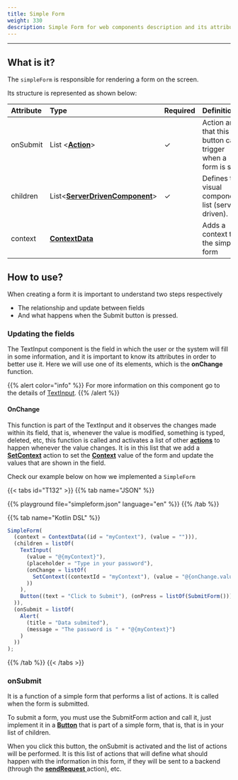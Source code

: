 ```yaml
---
title: Simple Form
weight: 330
description: Simple Form for web components description and its attributes
---
```


---

## What is it?

The `simpleForm` is responsible for rendering a form on the screen.

Its structure is represented as shown below:

| Attribute | Type                                                             | Required | Definition                                                     |
| :-------- | :--------------------------------------------------------------- | :------- | :------------------------------------------------------------- |
| ​onSubmit | List &lt;[**Action**](/pt/home/api/actions)&gt;                  | ✓        | Action array that this button can trigger when a form is sent. |
| children  | List&lt;[**ServerDrivenComponent**](/pt/home/api/components)&gt; | ✓        | Defines the visual components list \(server driven\).          |
| context   | **​**[**ContextData**](/pt/home/api/context)**​**                | ​        | Adds a context to the simple form                              |

## How to use?

When creating a form it is important to understand two steps respectively

- The relationship and update between fields
- And what happens when the Submit button is pressed.

### Updating the fields

The TextInput component is the field in which the user or the system will fill in some information, and it is important to know its attributes in order to better use it. Here we will use one of its elements, which is the **onChange** function.

{{% alert color="info" %}}
For more information on this component go to the details of [TextInput](/pt/home/api/components/ui/textinput).
{{% /alert %}}

#### OnChange

This function is part of the TextInput and it observes the changes made within its field, that is, whenever the value is modified, something is typed, deleted, etc, this function is called and activates a list of other [**actions**](/pt/home/api/actions/) to happen whenever the value changes. It is in this list that we add a [**SetContext**](/pt/home/api/actions/setcontext) action to set the [**Context**](/pt/home/api/context/) value of the form and update the values ​​that are shown in the field.

Check our example below on how we implemented a `SimpleForm`

{{< tabs id="T132" >}}
{{% tab name="JSON" %}}

<!-- json-playground:simpleform.json
 {
  "_beagleComponent_":"beagle:simpleForm",
  "context":{
    "id":"myContext",
    "value":""
  },
  "onSubmit":[
    {
      "_beagleAction_":"beagle:alert",
      "title":"Data submited",
      "message":"The password is @{myContext}"
    }
  ],
  "children":[
    {
      "_beagleComponent_":"beagle:textInput",
      "value":"@{myContext}",
      "placeholder":"Type in your password",
      "onChange":[
        {
          "_beagleAction_":"beagle:setContext",
          "contextId":"myContext",
          "value":"@{onChange.value}"
        }
      ]
    },
    {
      "_beagleComponent_":"beagle:button",
      "text":"Click to Submit",
      "onPress":[
        {
          "_beagleAction_":"beagle:submitForm"
        }
      ]
    }
  ]
}
-->

{{% playground file="simpleform.json" language="en" %}}
{{% /tab %}}

{{% tab name="Kotlin DSL" %}}

```javascript
SimpleForm(
  (context = ContextData((id = "myContext"), (value = ""))),
  (children = listOf(
    TextInput(
      (value = "@{myContext}"),
      (placeholder = "Type in your password"),
      (onChange = listOf(
        SetContext((contextId = "myContext"), (value = "@{onChange.value}"))
      ))
    ),
    Button((text = "Click to Submit"), (onPress = listOf(SubmitForm())))
  )),
  (onSubmit = listOf(
    Alert(
      (title = "Data submited"),
      (message = "The password is " + "@{myContext}")
    )
  ))
);
```

{{% /tab %}}
{{< /tabs >}}

### onSubmit

It is a function of a simple form that performs a list of actions. It is called when the form is submitted.

To submit a form, you must use the SubmitForm action and call it, just implement it in a [**Button**](/pt/home/api/components/ui/button) that is part of a simple form, that is, that is in your list of children.

When you click this button, the onSubmit is activated and the list of actions will be performed. It is this list of actions that will define what should happen with the information in this form, if they will be sent to a backend \(through the [**sendRequest** ](/pt/home/api/actions/sendrequest)action\), etc.
